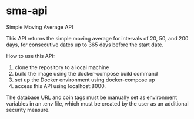 # sma-api
Simple Moving Average API

This API returns the simple moving average for intervals of 20, 50, and 200 days, for consecutive dates up to 365 days before the start date.

How to use this API:

1. clone the repository to a local machine 
2. build the image using the docker-compose build command 
3. set up the Docker environment using docker-compose up 
4. access this API using localhost:8000.

The database URL and coin tags must be manually set as environment variables in an .env file, which must be created by the user as an additional security measure.
